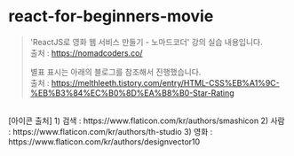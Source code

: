 # react-for-beginners-movie
>'ReactJS로 영화 웹 서비스 만들기 - 노마드코더' 강의 실습 내용입니다. <br/>
>출처 : https://nomadcoders.co/<br/>
>
>별표 표시는 아래의 블로그를 참조해서 진행했습니다. <br/>
>출처 : https://melthleeth.tistory.com/entry/HTML-CSS%EB%A1%9C-%EB%B3%84%EC%B0%8D%EA%B8%B0-Star-Rating
<br/>
[아이콘 출처]
 1) 검색 : https://www.flaticon.com/kr/authors/smashicon
 2) 사람 : https://www.flaticon.com/kr/authors/th-studio
 3) 영화 : https://www.flaticon.com/kr/authors/designvector10

